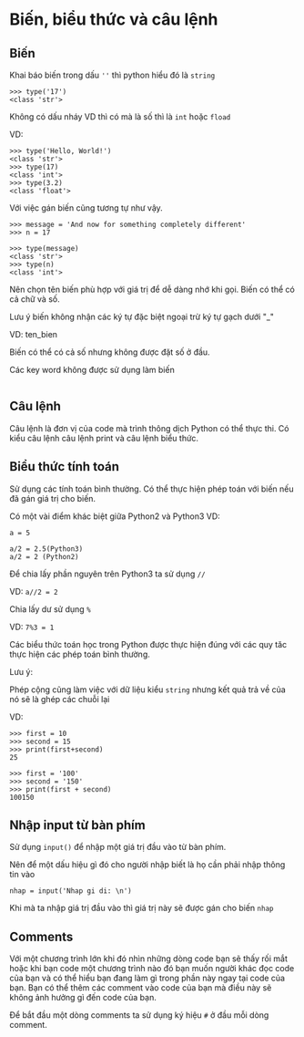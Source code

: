 # Biến, biểu thức và câu lệnh

## Biến

Khai báo biến trong dấu `''` thì python hiểu đó là `string`

```
>>> type('17')
<class 'str'>
```

Không có dấu nháy VD thì có mà là số thì là `int` hoặc `fload`

VD: 

```
>>> type('Hello, World!')
<class 'str'>
>>> type(17)
<class 'int'>
>>> type(3.2)
<class 'float'>
```

Với việc gán biến cũng tương tự như vậy.

```
>>> message = 'And now for something completely different'
>>> n = 17
```

```
>>> type(message)
<class 'str'>
>>> type(n)
<class 'int'>
```

Nên chọn tên biến phù hợp với giá trị để dễ dàng nhớ khi gọi. Biến có thể có cả chữ và số.

Lưu ý biến không nhận các ký tự đặc biệt ngoại trừ ký tự gạch dưới "_" 

VD: ten_bien

Biến có thể có cả số nhưng không được đặt số ở đầu.

Các key word không được sử dụng làm biến 

![]()

## Câu lệnh

Câu lệnh là đơn vị của code mà trình thông dịch Python có thể thực thi. Có kiểu câu lệnh câu lệnh print và câu lệnh biểu thức.

## Biểu thức tính toán

Sử dụng các tính toán bình thường. Có thể thực hiện phép toán với biến nếu đã gán giá trị cho biến.

Có một vài điểm khác biệt giữa Python2 và Python3
VD:

```
a = 5

a/2 = 2.5(Python3)
a/2 = 2 (Python2)
```

Để chia lấy phần nguyên trên Python3 ta sử dụng `//`

VD: `a//2 = 2`

Chia lấy dư sử dụng `%`

VD: `7%3 = 1`

Các biểu thức toán học trong Python được thực hiện đúng với các quy tăc thực hiện các phép toán bình thường.

Lưu ý:

Phép cộng cũng làm việc với dữ liệu kiểu `string` nhưng kết quả trả về của nó sẽ là ghép các chuỗi lại

VD:

```
>>> first = 10
>>> second = 15
>>> print(first+second)
25

>>> first = '100'
>>> second = '150'
>>> print(first + second)
100150
```

## Nhập input từ bàn phím

Sử dụng `input()` để nhập một giá trị đầu vào từ bàn phím.

Nên để một dấu hiệu gì  đó cho người nhập biết là họ cần phải nhập thông tin vào

```
nhap = input('Nhap gi di: \n')
```

Khi mà ta nhập giá trị đầu vào thì giá trị này sẽ được gán cho biến `nhap`

## Comments

Với một chương trình lớn khi đó nhìn những dòng code bạn sẽ thấy rối mắt hoặc khi bạn code một chương trình nào đó bạn muốn người khác đọc code của bạn và có thể hiểu bạn đang làm gì trong phần này ngay tại code của bạn. Bạn có thể thêm các comment vào code của bạn mà điều này sẽ không ảnh hưởng gì đến code của bạn.

Để bắt đầu một dòng comments ta sử dụng ký hiệu `#` ở đầu mỗi dòng comment.

